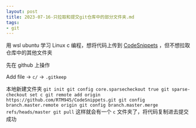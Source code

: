 ```yaml
---
layout: post
title: 2023-07-16-只拉取和提交git仓库中的部分文件夹.md
tags: 
- git
---  
```


用 wsl ubuntu 学习 Linux c 编程，想将代码上传到 [CodeSnippets](https://github.com/RTM945/CodeSnippets.git) ，但不想拉取仓库中的其他文件夹

先在 github 上操作

Add file ->  `c/` -> `.gitkeep`

本地新建文件夹
`
git init
git config core.sparsecheckout true
git sparse-checkout set c
git remote add origin https://github.com/RTM945/CodeSnippets.git
git config branch.master.remote origin
git config branch.master.merge refs/heads/master
git pull
`
这样就会有一个 `c` 文件夹了，将代码复制进去提交成功

